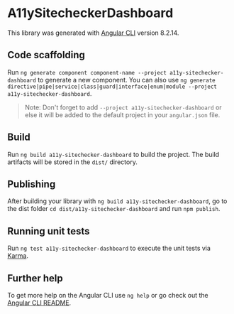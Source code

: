 # A11ySitecheckerDashboard

This library was generated with [Angular CLI](https://github.com/angular/angular-cli) version 8.2.14.

## Code scaffolding

Run `ng generate component component-name --project a11y-sitechecker-dashboard` to generate a new component. You can also use `ng generate directive|pipe|service|class|guard|interface|enum|module --project a11y-sitechecker-dashboard`.
> Note: Don't forget to add `--project a11y-sitechecker-dashboard` or else it will be added to the default project in your `angular.json` file. 

## Build

Run `ng build a11y-sitechecker-dashboard` to build the project. The build artifacts will be stored in the `dist/` directory.

## Publishing

After building your library with `ng build a11y-sitechecker-dashboard`, go to the dist folder `cd dist/a11y-sitechecker-dashboard` and run `npm publish`.

## Running unit tests

Run `ng test a11y-sitechecker-dashboard` to execute the unit tests via [Karma](https://karma-runner.github.io).

## Further help

To get more help on the Angular CLI use `ng help` or go check out the [Angular CLI README](https://github.com/angular/angular-cli/blob/master/README.md).
